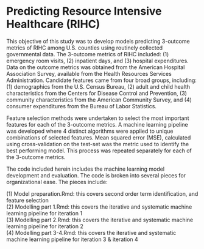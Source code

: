 # Predicting Resource Intensive Healthcare (RIHC)

This objective of this study was to develop models predicting 3-outcome metrics of RIHC among U.S. counties using routinely collected governmental data. The 3-outcome metrics of RIHC included: (1) emergency room visits, (2) inpatient days, and (3) hospital expenditures. Data on the outcome metrics was obtained from the American Hospital Association Survey, available from the Health Resources Services Administration. Candidate features came from four broad groups, including: (1) demographics from the U.S. Census Bureau, (2) adult and child health characteristics from the Centers for Disease Control and Prevention, (3) community characteristics from the American Community Survey, and (4) consumer expenditures from the Bureau of Labor Statistics. 

Feature selection methods were undertaken to select the most important features for each of the 3-outcome metrics. A machine learning pipeline was developed where 4 distinct algorithms were applied to unique combinations of selected features. Mean squared error (MSE), calculated using cross-validation on the test-set was the metric used to identify the best performing model. This process was repeated separately for each of the 3-outcome metrics. 

The code included herein includes the machine learning model development and evaluation. The code is broken into several pieces for organizational ease. The pieces include:<br/>

(1) Model preparation.Rmd: this covers second order term identification, and feature selection <br/>
(2) Modelling part 1.Rmd: this covers the iterative and systematic machine learning pipeline for iteration 1 <br/>
(3) Modelling part 2.Rmd: this covers the iterative and systematic machine learning pipeline for iteration 2 <br/>
(4) Modelling part 3-4.Rmd: this covers the iterative and systematic machine learning pipeline for iteration 3 & iteration 4 <br/>


